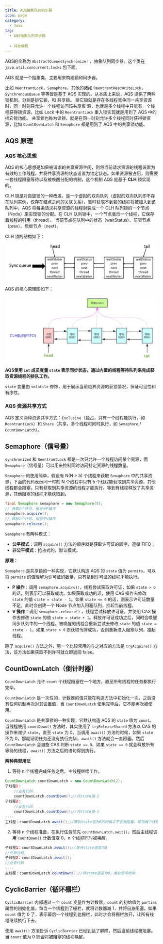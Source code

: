```yaml
---
title: AQS抽象队列同步器
icon: page
category:
  - Java
tag:
  - AQS抽象队列同步器
  
  - 并发编程
---
```


AQS的全称为 `AbstractQueuedSynchronizer` ，抽象队列同步器。这个类在 `java.util.concurrent.locks` 包下面。

<!-- more -->

AQS 就是一个抽象类，主要用来构建锁和同步器。

比如 `ReentrantLock`，`Semaphore`，其他的诸如 `ReentrantReadWriteLock`，`SynchronousQueue` 等等皆是基于 AQS 实现的。从本质上来说，AQS 提供了两种锁机制，分别是排它锁，和 共享锁。
排它锁就是存在多线程竞争同一共享资源时，同一时刻只允许一个线程访问该共享资 源，也就是多个线程中只能有一个线程获得锁资源，比如 Lock 中的 `ReentrantLock` 重入锁实现就是用到了 AQS 中的排它锁功能。 共享锁也称为读锁，就是在同一时刻允许多个线程同时获得锁资源，比如 `CountDownLatch` 和 `Semaphore` 都是用到了 AQS 中的共享锁功能。

## AQS 原理

### AQS 核心思想

AQS 的核心思想是如果被请求的共享资源空闲，则将当前请求资源的线程设置为有效的工作线程，并将共享资源的状态设置为锁定状态。如果资源被占用，则需要一套线程阻塞等待以及被唤醒分配的机制，这个机制 AQS 是基于 **CLH** 锁实现的。

CLH 锁是对自旋锁的一种改进，是一个虚拟的双向队列（虚拟的双向队列即不存在队列实例，仅存在结点之间的关联关系），暂时获取不到锁的线程将被加入到该队列中。AQS 将每条请求共享资源的线程封装成一个 CLH 队列锁的一个节点（Node）来实现锁的分配。在 CLH 队列锁中，一个节点表示一个线程，它保存着线程的引用（thread）、 
当前节点在队列中的状态（waitStatus）、前驱节点（prev）、后继节点（next）。

CLH 锁的结构如下：

![0518153127](/markdown/0518153127.jpg)

AQS 的核心原理图如下：

![518153216](/markdown/518153216.jpg)

**AQS使用 `int` 成员变量 `state` 表示同步状态，通过内置的线程等待队列来完成获取资源线程的排队工作。**

`state` 变量由 `volatile` 修饰，用于展示当前临界资源的获锁情况，保证可见性和有序性。

### AQS 资源共享方式

AQS 定义两种资源共享方式：`Exclusive`（独占，只有一个线程能执行，如 `ReentrantLock`）和 `Share`（共享，多个线程可同时执行，如 `Semaphore` / `CountDownLatch`）。

## Semaphore（信号量）

`synchronized` 和 `ReentrantLock` 都是一次只允许一个线程访问某个资源，而 `Semaphore`（信号量）可以用来控制同时访问特定资源的线程数量。

`Semaphore` 的使用简单，假设有 N(N > 5) 个线程来获取 `Semaphore` 中的共享资源，下面的代码表示同一时刻 N 个线程中只有 5 个线程能获取到共享资源，其他线程都会阻塞，只有获取到共享资源的线程才能执行。等到有线程释放了共享资源，其他阻塞的线程才能获取到。

```java
final Semaphore semaphore = new Semaphore(5);
// 获取1个许可，相当于P操作
semaphore.acquire();
// 释放1个许可，相当于V操作
semaphore.release();
```

`Semaphore` 有两种模式：

- **公平模式**：调用 `acquire()` 方法的顺序就是获取许可证的顺序，遵循 FIFO；
- **非公平模式**：抢占式的，默认模式。

**原理：**

`Semaphore` 是共享锁的一种实现，它默认构造 AQS 的 `state` 值为 `permits`，可以将 `permits` 的值理解为许可证的数量，只有拿到许可证的线程才能执行。

- **P 操作**：调用 `semaphore.acquire()`，线程尝试获取许可证，如果 `state > 0` 的话，则表示可以获取成功。如果获取成功的话，使用 CAS 操作去修改 `state` 的值 `state = state - 1`。如果 `state <= 0` 的话，则表示许可证数量不足。此时会创建一个 Node 节点加入阻塞队列，挂起当前线程。
- **V 操作**：调用 `semaphore.release()` ，线程尝试释放许可证，并使用 CAS 操作去修改 `state` 的值 `state = state + 1`。释放许可证成功之后，同时会唤醒同步队列中的一个线程。被唤醒的线程会重新尝试去修改 `state` 的值 `state = state - 1`，如果 `state > 0` 
  则获取令牌成功，否则重新进入阻塞队列，挂起线程。

除了 `acquire()` 方法之外，另一个比较常用的与之对应的方法是 `tryAcquire()` 方法，该方法如果获取不到许可就立即返回 false。

## CountDownLatch（倒计时器）

`CountDownLatch` 允许 `count` 个线程阻塞在一个地方，直至所有线程的任务都执行完毕。

`CountDownLatch` 是一次性的，计数器的值只能在构造方法中初始化一次，之后没有任何机制再次对其设置值，当 `CountDownLatch` 使用完毕后，它不能再次被使用。

`CountDownLatch` 是共享锁的一种实现，它默认构造 AQS 的 `state` 值为 `count`。当线程使用 `countDown()` 方法时，其实使用了 `tryReleaseShared` 方法以 CAS 的操作来减少 `state`，直至 `state` 为 0。当调用 `await()` 方法的时候，如果 `state` 不为 
0，那就证明任务还没有执行完毕，`await()` 方法就会一直阻塞。然后 `CountDownLatch` 会自旋 CAS 判断 `state == 0`，如果 `state == 0` 就会释放所有等待的线程，`await()` 方法之后的语句得到执行。

**两种典型用法**

1. 等待 n 个线程完成任务之后，主线程继续工作。

```java
CountDownLatch countDownLatch = new CountDownLatch(2);
子线程1：
    //业务代码
    countDownLatch.countDown();//将state值-1
子线程2：
    //业务代码
    countDownLatch.countDown();//将state值-1
----
主线程：countDownLatch.await();//等到state值为0的时候才不会被阻塞，等待两个线程执行完成
```

2. 等待 n 个线程准备，在执行任务前先 `countDownLatch.awit()`，然后主线程调用 `countDown()` 计数值变 0，n 个线程同时被唤醒。

```java
子线程1：countDownLatch.await();//等待state值变为0
//业务代码
子线程2：countDownLatch.await();
//业务代码
----
主线程：countDownLatch.countDown();//将state值变为0，类似信号枪响
```

## CyclicBarrier（循环栅栏）

`CyclicBarrier` 内部通过一个 `count` 变量作为计数器，`count` 的初始值为 `parties` 属性的初始化值，每当一个线程到了栅栏，就将计数器减 1，并将自身阻塞。如果 `count` 值为 0 了，表示最后一个线程到达栅栏，此时才会将栅栏放开，让所有线程继续执行下去。

使用 `await()` 方法告诉 `CyclicBarrier` 已经到达了屏障，然后当前线程被阻塞。当 `count` 值为 0 则会将被阻塞的线程唤醒。
